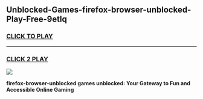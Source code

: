 
## Unblocked-Games-firefox-browser-unblocked-Play-Free-9etlq
<h3>
<a href="https://premium76.site?title=firefox-browser-unblocked&ref=21A">CLICK TO PLAY</a></h3>
<hr>

<h3>
<a href="https://premium76.site?title=firefox-browser-unblocked&ref=21A">CLICK 2 PLAY</a>
  
</h3>

<a href="https://premium76.site?title=firefox-browser-unblocked&ref=21A"><img src="https://clearcache.store/games.png"></a>


**firefox-browser-unblocked games unblocked: Your Gateway to Fun and Accessible Online Gaming**
